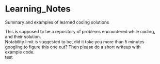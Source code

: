 # Learning_Notes
Summary and examples of learned coding solutions

This is supposed to be a repository of problems encountered while coding, and their solution.  
Notability limit is suggested to be, did it take you more than 5 minutes googling to figure this one out? Then please do a short writeup with example code.  
test
